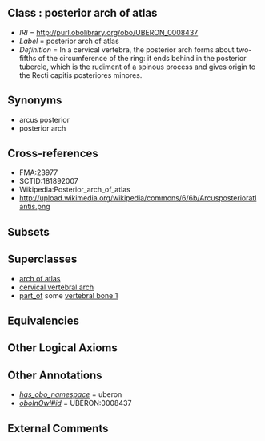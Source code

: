 
## Class : posterior arch of atlas

 * *IRI* = http://purl.obolibrary.org/obo/UBERON_0008437
 * *Label* = posterior arch of atlas
 * *Definition* = In a cervical vertebra, the posterior arch forms about two-fifths of the circumference of the ring: it ends behind in the posterior tubercle, which is the rudiment of a spinous process and gives origin to the Recti capitis posteriores minores.

## Synonyms

 * arcus posterior
 * posterior arch

## Cross-references

 * FMA:23977
 * SCTID:181892007
 * Wikipedia:Posterior_arch_of_atlas
 * http://upload.wikimedia.org/wikipedia/commons/6/6b/Arcusposterioratlantis.png

## Subsets


## Superclasses

 * [arch of atlas](../../UBERON/14/UBERON_0005814.md)
 * [cervical vertebral arch](../../UBERON/34/UBERON_0008434.md)
 * [part_of](../../BFO/50/BFO_0000050.md) some [vertebral bone 1](../../UBERON/92/UBERON_0001092.md)

## Equivalencies


## Other Logical Axioms


## Other Annotations

 * *[has_obo_namespace](../../ce/oboInOwl#hasOBONamespace.md)* = uberon
 * *[oboInOwl#id](../../id/oboInOwl#id.md)* = UBERON:0008437

## External Comments

